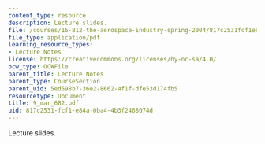```yaml
---
content_type: resource
description: Lecture slides.
file: /courses/16-812-the-aerospace-industry-spring-2004/817c2531fcf1e84a0ba44b3f2468074d_9_mar_682.pdf
file_type: application/pdf
learning_resource_types:
- Lecture Notes
license: https://creativecommons.org/licenses/by-nc-sa/4.0/
ocw_type: OCWFile
parent_title: Lecture Notes
parent_type: CourseSection
parent_uid: 5ed598b7-36e2-8662-4f1f-dfe53d174fb5
resourcetype: Document
title: 9_mar_682.pdf
uid: 817c2531-fcf1-e84a-0ba4-4b3f2468074d
---
```

Lecture slides.